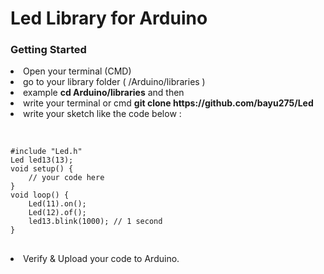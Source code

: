 # Led Library for Arduino
### Getting Started
<li>Open your terminal (CMD)
<li> go to your library folder ( /Arduino/libraries )
<li>example <b>cd Arduino/libraries</b> and then
<li>write your terminal or cmd <b>git clone https://github.com/bayu275/Led</b>
<li> write your sketch like the code below :
<br></br>
<pre>
<code>
#include "Led.h"
Led led13(13);
void setup() {
    // your code here
}
void loop() {
    Led(11).on();
    Led(12).of();
    led13.blink(1000); // 1 second
}
</code>
</pre>
<li> Verify & Upload your code to Arduino.